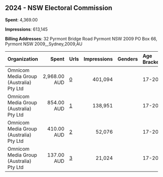 ## 2024 - NSW Electoral Commission 
**Spent**: 4,369.00

**Impressions**: 613,145

**Billing Addresses**: 32 Pyrmont Bridge Road Pyrmont NSW 2009 PO Box 66, Pyrmont NSW 2009,,,Sydney,2009,AU

|Organization|Spent|Urls|Impressions|Genders|Age Brackets|Country Codes|
|:---|---:|:---|---:|:---|:---|:---|
|Omnicom Media Group (Australia) Pty Ltd|2,968.00 AUD|[0](https://www.snap.com/political-ads/asset/7219a58f31d61eb1379f823dd98223bef91b52506b6be264779b1733a5ea17fd?mediaType=jpeg)|401,094||17-20|australia|
|Omnicom Media Group (Australia) Pty Ltd|854.00 AUD|[1](https://www.snap.com/political-ads/asset/50502f09e9423643a924d88fe38128f2ee2b8953d935bfe9ac54d06b07938f38?mediaType=mp4)|138,951||17-20|australia|
|Omnicom Media Group (Australia) Pty Ltd|410.00 AUD|[2](https://www.snap.com/political-ads/asset/c704f73df69443cab2cadf3754c6dba81babe22a334a32da5a685c6ec85c24d1?mediaType=mp4)|52,076||17-20|australia|
|Omnicom Media Group (Australia) Pty Ltd|137.00 AUD|[3](https://www.snap.com/political-ads/asset/fa04da629d1ae19e6964c0dbd41c0e92ef46806d73dfa41a58e21dac21528275?mediaType=mp4)|21,024||17-20|australia|
